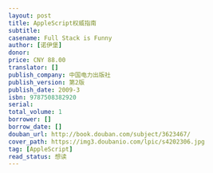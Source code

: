 ```yaml
---
layout: post
title: AppleScript权威指南
subtitle: 
casename: Full Stack is Funny
author: [诺伊堡]
donor: 
price: CNY 88.00
translator: []
publish_company: 中国电力出版社
publish_version: 第2版
publish_date: 2009-3
isbn: 9787508382920
serial: 
total_volume: 1
borrower: []
borrow_date: []
douban_url: http://book.douban.com/subject/3623467/
cover_path: https://img3.doubanio.com/lpic/s4202306.jpg
tag: [AppleScript]
read_status: 想读
---
```

